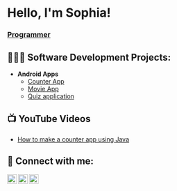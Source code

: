 <h1>Hello, I'm Sophia!
  <br/>
<h3><a href="https://github.com/Sophiek9h">Programmer</a></h3> 

<h2>👩🏾‍💻 Software Development Projects:</h2>

- <b>Android Apps</b>
  - [Counter App](https://github.com/Sophiek9h/counter-app-using-java)
  - [Movie App](https://github.com/Sophiek9h/Movie_app)
  - [Quiz application](https://github.com/Sophiek9h/Quiz-app)


<h2>📺 YouTube Videos</h2>

- [How to make a counter app using Java](https://www.youtube.com)


<h2> 🤳 Connect with me:</h2>

[<img align="left" alt="sophie | YouTube" width="22px" src="https://cdn.jsdelivr.net/npm/simple-icons@v3/icons/youtube.svg" />][youtube]
[<img align="left" alt="sophie | LinkedIn" width="22px" src="https://cdn.jsdelivr.net/npm/simple-icons@v3/icons/linkedin.svg" />][linkedin]
[<img align="left" alt="sophie | Instagram" width="22px" src="https://cdn.jsdelivr.net/npm/simple-icons@v3/icons/instagram.svg" />][instagram]


[youtube]: http://www.youtube.com/@codewith-sophie
[instagram]: https://www.instagram.com/_theycallmesophie_/
[linkedin]: https://linkedin.com/in/sophia-kalagbor

<!--
**sophiek9h/sophiek9h** is a ✨ _special_ ✨ repository because its `README.md` (this file) appears on your GitHub profile.

Here are some ideas to get you started:

- 🔭 I’m currently working on ...
- 🌱 I’m currently learning ...
- 👯 I’m looking to collaborate on ...
- 🤔 I’m looking for help with ...
- 💬 Ask me about ...
- 📫 How to reach me: ...
- 😄 Pronouns: ...
- ⚡ Fun fact: ...
-->
